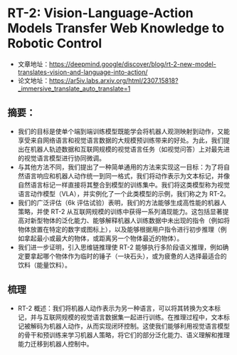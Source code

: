 # RT-2: Vision-Language-Action Models Transfer Web Knowledge to Robotic Control
- 文章地址：https://deepmind.google/discover/blog/rt-2-new-model-translates-vision-and-language-into-action/
- 论文地址：https://ar5iv.labs.arxiv.org/html/2307.15818?_immersive_translate_auto_translate=1

## 摘要：
- 我们的目标是使单个端到端训练模型既能学会将机器人观测映射到动作，又能享受来自网络语言和视觉语言数据的大规模预训练带来的好处。为此，我们提出在机器人轨迹数据和互联网规模的视觉语言任务（如视觉问答）上对最先进的视觉语言模型进行协同微调。
- 与其他方法不同，我们提出了一种简单通用的方法来实现这一目标：为了将自然语言响应和机器人动作统一到同一格式，我们将动作表示为文本标记，并像自然语言标记一样直接将其整合到模型的训练集中。我们将这类模型称为视觉语言动作模型（VLA），并实例化了一个此类模型的示例，我们称之为 RT-2。
-  我们的广泛评估（6k 评估试验）表明，我们的方法能够生成高性能的机器人策略，并使 RT-2 从互联网规模的训练中获得一系列涌现能力。这包括显著提高对新型物体的泛化能力、能够解释机器人训练数据中未出现的指令（例如将物体放置在特定的数字或图标上），以及能够根据用户指令进行初步推理（例如拿起最小或最大的物体，或距离另一个物体最近的物体）。
-  我们进一步证明，引入思维链推理使 RT-2 能够执行多阶段语义推理，例如确定要拿起哪个物体作为临时的锤子（一块石头），或为疲惫的人选择最适合的饮料（能量饮料）。

## 梳理
- RT-2 概述：我们将机器人动作表示为另一种语言，可以将其转换为文本标记，并与互联网规模的视觉语言数据集一起进行训练。在推理过程中，文本标记被解码为机器人动作，从而实现闭环控制。这使我们能够利用视觉语言模型的骨干和预训练来学习机器人策略，将它们的部分泛化能力、语义理解和推理能力迁移到机器人控制中。
